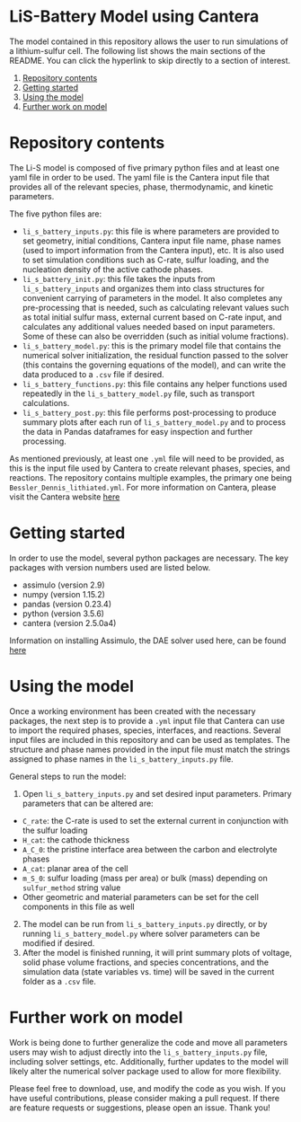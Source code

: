 # LiS-Battery Model using Cantera

The model contained in this repository allows the user to run simulations of a lithium-sulfur cell. The following list shows the main sections of the README. You can click the hyperlink to skip directly to a section of interest.

1. [Repository contents](#repository-contents)
2. [Getting started](#getting-started)
3. [Using the model](#using-the-model)
4. [Further work on model](#further-work-on-model)


# Repository contents

The Li-S model is composed of five primary python files and at least one yaml file in order to be used. The yaml file is the Cantera input file that provides all of the relevant species, phase, thermodynamic, and kinetic parameters. 

The five python files are:

- `li_s_battery_inputs.py`: this file is where parameters are provided to set geometry, initial conditions, Cantera input file name, phase names (used to import information from the Cantera input), etc. It is also used to set simulation conditions such as C-rate, sulfur loading, and the nucleation density of the active cathode phases.
- `li_s_battery_init.py`: this file takes the inputs from `li_s_battery_inputs` and organizes them into class structures for convenient carrying of parameters in the model. It also completes any pre-processing that is needed, such as calculating relevant values such as total initial sulfur mass, external current based on C-rate input, and calculates any additional values needed based on input parameters. Some of these can also be overridden (such as initial volume fractions).
- `li_s_battery_model.py`: this is the primary model file that contains the numerical solver initialization, the residual function passed to the solver (this contains the governing equations of the model), and can write the data produced to a `.csv` file if desired.
- `li_s_battery_functions.py`: this file contains any helper functions used repeatedly in the `li_s_battery_model.py` file, such as transport calculations.
- `li_s_battery_post.py`: this file performs post-processing to produce summary plots after each run of `li_s_battery_model.py` and to process the data in Pandas dataframes for easy inspection and further processing.

As mentioned previously, at least one `.yml` file will need to be provided, as this is the input file used by Cantera to create relevant phases, species, and reactions. The repository contains multiple examples, the primary one being `Bessler_Dennis_lithiated.yml`. For more information on Cantera, please visit the Cantera website [here](https://cantera.org/tutorials/index.html)


# Getting started

In order to use the model, several python packages are necessary. The key packages with version numbers used are listed below.

- assimulo (version 2.9)
- numpy (version 1.15.2)
- pandas (version 0.23.4)
- python (version 3.5.6)
- cantera (version 2.5.0a4)

Information on installing Assimulo, the DAE solver used here, can be found [here](https://jmodelica.org/assimulo/download.html#)


# Using the model

Once a working environment has been created with the necessary packages, the next step is to provide a `.yml` input file that Cantera can use to import the required phases, species, interfaces, and reactions. Several input files are included in this repository and can be used as templates. The structure and phase names provided in the input file must match the strings assigned to phase names in the `li_s_battery_inputs.py` file. 

General steps to run the model:

1. Open `li_s_battery_inputs.py` and set desired input parameters. Primary parameters that can be altered are:
  - `C_rate`: the C-rate is used to set the external current in conjunction with the sulfur loading
  - `H_cat`: the cathode thickness
  - `A_C_0`: the pristine interface area between the carbon and electrolyte phases
  - `A_cat`: planar area of the cell
  - `m_S_0`: sulfur loading (mass per area) or bulk (mass) depending on `sulfur_method` string value
  - Other geometric and material parameters can be set for the cell components in this file as well
2. The model can be run from `li_s_battery_inputs.py` directly, or by running `li_s_battery_model.py` where solver parameters can be modified if desired.
3. After the model is finished running, it will print summary plots of voltage, solid phase volume fractions, and species concentrations, and the simulation data (state variables vs. time) will be saved in the current folder as a `.csv` file.

# Further work on model

Work is being done to further generalize the code and move all parameters users may wish to adjust directly into the `li_s_battery_inputs.py` file, including solver settings, etc. Additionally, further updates to the model will likely alter the numerical solver package used to allow for more flexibility.  

Please feel free to download, use, and modify the code as you wish.  If you have useful contributions, please consider making a pull request.  If there are feature requests or suggestions, please open an issue. Thank you!
